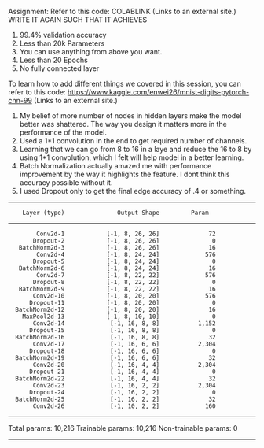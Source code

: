 Assignment:
Refer to this code: COLABLINK (Links to an external site.)
WRITE IT AGAIN SUCH THAT IT ACHIEVES
1. 99.4% validation accuracy
2. Less than 20k Parameters
3. You can use anything from above you want. 
4. Less than 20 Epochs
5. No fully connected layer

To learn how to add different things we covered in this session, 
you can refer to this code: https://www.kaggle.com/enwei26/mnist-digits-pytorch-cnn-99 (Links to an external site.) 

1. My belief of more number of nodes in hidden layers make the model better was shattered. The way you design it 
   matters more in the performance of the model.
2. Used a 1*1 convolution in the end to get required number of channels.
3. Learning that we can go from 8 to 16 in a laye and reduce the 16 to 8 by using 1*1 convolution, which I felt will help model
   in a better learning.
4. Batch Normalization actually amazed me with performance improvement by the way it highlights the feature. I dont think this
   accuracy possible without it.
5. I used Dropout only to get the final edge accuracy of .4 or something.

----------------------------------------------------------------
        Layer (type)               Output Shape         Param
----------------------------------------------------------------
            Conv2d-1            [-1, 8, 26, 26]              72
           Dropout-2            [-1, 8, 26, 26]               0
       BatchNorm2d-3            [-1, 8, 26, 26]              16
            Conv2d-4            [-1, 8, 24, 24]             576
           Dropout-5            [-1, 8, 24, 24]               0
       BatchNorm2d-6            [-1, 8, 24, 24]              16
            Conv2d-7            [-1, 8, 22, 22]             576
           Dropout-8            [-1, 8, 22, 22]               0
       BatchNorm2d-9            [-1, 8, 22, 22]              16
           Conv2d-10            [-1, 8, 20, 20]             576
          Dropout-11            [-1, 8, 20, 20]               0
      BatchNorm2d-12            [-1, 8, 20, 20]              16
        MaxPool2d-13            [-1, 8, 10, 10]               0
           Conv2d-14             [-1, 16, 8, 8]           1,152
          Dropout-15             [-1, 16, 8, 8]               0
      BatchNorm2d-16             [-1, 16, 8, 8]              32
           Conv2d-17             [-1, 16, 6, 6]           2,304
          Dropout-18             [-1, 16, 6, 6]               0
      BatchNorm2d-19             [-1, 16, 6, 6]              32
           Conv2d-20             [-1, 16, 4, 4]           2,304
          Dropout-21             [-1, 16, 4, 4]               0
      BatchNorm2d-22             [-1, 16, 4, 4]              32
           Conv2d-23             [-1, 16, 2, 2]           2,304
          Dropout-24             [-1, 16, 2, 2]               0
      BatchNorm2d-25             [-1, 16, 2, 2]              32
           Conv2d-26             [-1, 10, 2, 2]             160
----------------------------------------------------------------
Total params: 10,216
Trainable params: 10,216
Non-trainable params: 0

-----------------------------------------------------------------
